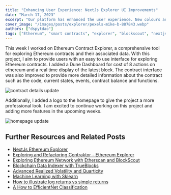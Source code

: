 ```yaml
---
title: "Enhancing User Experience: NextJs Explorer UI Improvements"
date: "March 17, 2023"
excerpt: "Our platform has enhanced the user experience. New colours and buttons, restructured layout, and a feature to view transaction details."
cover_image: "/images/posts/explorer/pexels-mike-b-887843.webp"
authors: ["dspytdao"]
tags: ["Ethereum", "smart contracts", "explorer", "blockscout", "nextjs"]
---
```


This week I worked on Ethereum Contract Explorer, a comprehensive tool for exploring Ethereum contracts and their associated data. With this project, I aim to provide users with an easy to use interface for exploring Ethereum contracts. I added a Dune Dashboard for cost of 8 actions on ethereum and a real time display of the latest block. The contract interface was also improved to provide more detailed information about the contract such as the code, current states, events, contract balance and functions.

![contract details update](/images/posts/explorer/contract6.webp)

Additionally, I added a logo to the homepage to give the project a more professional look. I am excited to continue working on this project and adding more features in the upcoming weeks.

![homepage update](/images/posts/explorer/home6.webp)

## Further Resources and Related Posts

- [NextJs Ethereum Explorer](https://github.com/Pfed-prog/NextJsExplorer)
- [Exploring and Refactoring Contraktor - Ethereum Explorer](https://dspyt.com/refactoring-contraktor)
- [Exploring Ethereum Network with Etherscan and BlockScout](https://dspyt.com/exploring-ethereum)
- [Blockchain Data Indexer with TrueBlocks](https://dspyt.com/blockchain-data-indexer-with-trueblocks)
- [Advanced Realized Volatility and Quarticity](https://dspyt.com/advanced-realized-volatility-and-quarticity)
- [Machine Learning with Sklearn](https://dspyt.com/machine-learning-time-series-temperature-data-modeling)
- [How to illustrate log returns vs simple returns](https://dspyt.com/simple-returns-log-return-and-volatility-simple-introduction)
- [A How to EfficientNet Classification](https://dspyt.com/efficientnet-classification)
